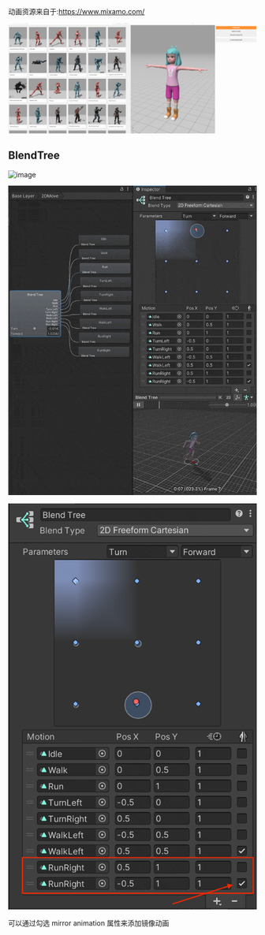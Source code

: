 
动画资源来自于:https://www.mixamo.com/

![Image text](https://github.com/gaolizheng/UnityDemo/blob/master/Pics/Animations/animation-res.png)

## BlendTree

![image](https://github.com/gaolizheng/UnityDemo/blob/master/Pics/Animations/Animation-1d.gif)

![image](https://github.com/gaolizheng/UnityDemo/blob/master/Pics/Animations/Animation-2d.gif)

![Image text](https://github.com/gaolizheng/UnityDemo/blob/master/Pics/Animations/Animations-mir.png)

可以通过勾选 mirror animation 属性来添加镜像动画